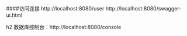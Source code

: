 
####访问连接
http://localhost:8080/user
http://localhost:8080/swagger-ui.html

h2 数据库控制台：http://localhost:8080/console